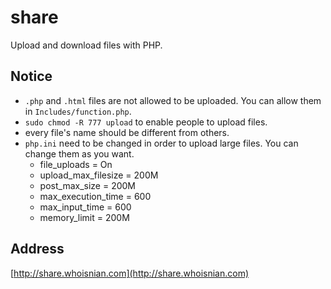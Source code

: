 # share
Upload and download files with PHP.

## Notice
* `.php` and `.html` files are not allowed to be uploaded. You can allow them in `Includes/function.php`.
* `sudo chmod -R 777 upload` to enable people to upload files.
* every file's name should be different from others.
* `php.ini` need to be changed in order to upload large files. You can change them as you want.
  * file_uploads = On
  * upload_max_filesize = 200M
  * post_max_size = 200M
  * max_execution_time = 600
  * max_input_time = 600
  * memory_limit = 200M

## Address
[http://share.whoisnian.com](http://share.whoisnian.com)
